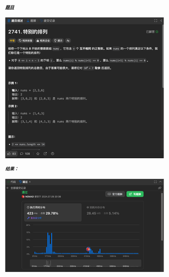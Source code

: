 ##### [题目](https://leetcode.cn/problems/special-permutations/description/)
![pic](img.png)
##### 结果：
![pic](result.png)